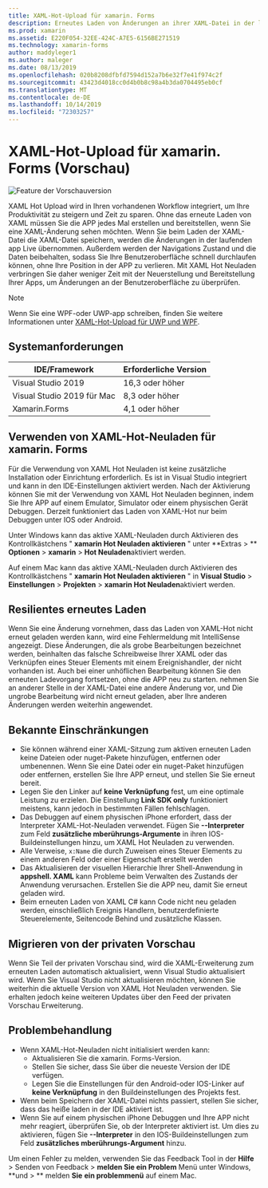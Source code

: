 ```yaml
---
title: XAML-Hot-Upload für xamarin. Forms
description: Erneutes Laden von Änderungen an ihrer XAML-Datei in der laufenden Anwendung, sodass Sie das xamarin. Forms-Projekt nicht nach jeder XAML-Änderung erstellen müssen.
ms.prod: xamarin
ms.assetid: E220F054-32EE-424C-A7E5-6156BE271519
ms.technology: xamarin-forms
author: maddyleger1
ms.author: maleger
ms.date: 08/13/2019
ms.openlocfilehash: 020b8208dfbfd7594d152a7b6e32f7e41f974c2f
ms.sourcegitcommit: 43423d4018cc0d4b0b8c98a4b3da0704495eb0cf
ms.translationtype: MT
ms.contentlocale: de-DE
ms.lasthandoff: 10/14/2019
ms.locfileid: "72303257"
---
```

# <a name="xaml-hot-reload-for-xamarinforms-preview"></a>XAML-Hot-Upload für xamarin. Forms (Vorschau)

![Feature der Vorschauversion](~/media/shared/preview.png)

XAML Hot Upload wird in Ihren vorhandenen Workflow integriert, um Ihre Produktivität zu steigern und Zeit zu sparen. Ohne das erneute Laden von XAML müssen Sie die APP jedes Mal erstellen und bereitstellen, wenn Sie eine XAML-Änderung sehen möchten. Wenn Sie beim Laden der XAML-Datei die XAML-Datei speichern, werden die Änderungen in der laufenden app Live übernommen. Außerdem werden der Navigations Zustand und die Daten beibehalten, sodass Sie Ihre Benutzeroberfläche schnell durchlaufen können, ohne Ihre Position in der APP zu verlieren. Mit XAML Hot Neuladen verbringen Sie daher weniger Zeit mit der Neuerstellung und Bereitstellung Ihrer Apps, um Änderungen an der Benutzeroberfläche zu überprüfen.

> [!NOTE]
> Wenn Sie eine WPF-oder UWP-app schreiben, finden Sie weitere Informationen unter [XAML-Hot-Upload für UWP und WPF](/visualstudio/debugger/xaml-hot-reload).

## <a name="system-requirements"></a>Systemanforderungen

| IDE/Framework | Erforderliche Version |
|------|------------------|
|Visual Studio 2019 | 16,3 oder höher
Visual Studio 2019 für Mac | 8,3 oder höher
Xamarin.Forms | 4,1 oder höher

## <a name="use-xaml-hot-reload-for-xamarinforms"></a>Verwenden von XAML-Hot-Neuladen für xamarin. Forms

Für die Verwendung von XAML Hot Neuladen ist keine zusätzliche Installation oder Einrichtung erforderlich. Es ist in Visual Studio integriert und kann in den IDE-Einstellungen aktiviert werden. Nach der Aktivierung können Sie mit der Verwendung von XAML Hot Neuladen beginnen, indem Sie Ihre APP auf einem Emulator, Simulator oder einem physischen Gerät Debuggen. Derzeit funktioniert das Laden von XAML-Hot nur beim Debuggen unter IOS oder Android.

Unter Windows kann das aktive XAML-Neuladen durch Aktivieren des Kontrollkästchens " **xamarin Hot Neuladen aktivieren** " unter **Extras > ** **Optionen** > **xamarin** > **Hot Neuladen**aktiviert werden.

Auf einem Mac kann das aktive XAML-Neuladen durch Aktivieren des Kontrollkästchens " **xamarin Hot Neuladen aktivieren** " in **Visual Studio** > **Einstellungen** > **Projekten** > **xamarin Hot Neuladen**aktiviert werden.

## <a name="resilient-reloading"></a>Resilientes erneutes Laden

Wenn Sie eine Änderung vornehmen, dass das Laden von XAML-Hot nicht erneut geladen werden kann, wird eine Fehlermeldung mit IntelliSense angezeigt. Diese Änderungen, die als grobe Bearbeitungen bezeichnet werden, beinhalten das falsche Schreibweise Ihrer XAML oder das Verknüpfen eines Steuer Elements mit einem Ereignishandler, der nicht vorhanden ist. Auch bei einer unhöflichen Bearbeitung können Sie den erneuten Ladevorgang fortsetzen, ohne die APP neu zu starten. nehmen Sie an anderer Stelle in der XAML-Datei eine andere Änderung vor, und Die ungrobe Bearbeitung wird nicht erneut geladen, aber Ihre anderen Änderungen werden weiterhin angewendet.

## <a name="known-limitations"></a>Bekannte Einschränkungen

- Sie können während einer XAML-Sitzung zum aktiven erneuten Laden keine Dateien oder nuget-Pakete hinzufügen, entfernen oder umbenennen. Wenn Sie eine Datei oder ein nuget-Paket hinzufügen oder entfernen, erstellen Sie Ihre APP erneut, und stellen Sie Sie erneut bereit.
- Legen Sie den Linker auf **keine Verknüpfung** fest, um eine optimale Leistung zu erzielen. Die Einstellung **Link SDK only** funktioniert meistens, kann jedoch in bestimmten Fällen fehlschlagen.
- Das Debuggen auf einem physischen iPhone erfordert, dass der Interpreter XAML-Hot-Neuladen verwendet. Fügen Sie **--Interpreter** zum Feld **zusätzliche mberührungs-Argumente** in ihren IOS-Buildeinstellungen hinzu, um XAML Hot Neuladen zu verwenden.
- Alle Verweise, `x:Name` die durch Zuweisen eines Steuer Elements zu einem anderen Feld oder einer Eigenschaft erstellt werden
- Das Aktualisieren der visuellen Hierarchie Ihrer Shell-Anwendung in **appshell. XAML** kann Probleme beim Verwalten des Zustands der Anwendung verursachen. Erstellen Sie die APP neu, damit Sie erneut geladen wird.
- Beim erneuten Laden von XAML C# kann Code nicht neu geladen werden, einschließlich Ereignis Handlern, benutzerdefinierte Steuerelemente, Seitencode Behind und zusätzliche Klassen.

## <a name="migrate-from-the-private-preview"></a>Migrieren von der privaten Vorschau

Wenn Sie Teil der privaten Vorschau sind, wird die XAML-Erweiterung zum erneuten Laden automatisch aktualisiert, wenn Visual Studio aktualisiert wird. Wenn Sie Visual Studio nicht aktualisieren möchten, können Sie weiterhin die aktuelle Version von XAML Hot Neuladen verwenden. Sie erhalten jedoch keine weiteren Updates über den Feed der privaten Vorschau Erweiterung.

## <a name="troubleshooting"></a>Problembehandlung

- Wenn XAML-Hot-Neuladen nicht initialisiert werden kann:
  - Aktualisieren Sie die xamarin. Forms-Version.
  - Stellen Sie sicher, dass Sie über die neueste Version der IDE verfügen.
  - Legen Sie die Einstellungen für den Android-oder IOS-Linker auf **keine Verknüpfung** in den Buildeinstellungen des Projekts fest.
- Wenn beim Speichern der XAML-Datei nichts passiert, stellen Sie sicher, dass das heiße laden in der IDE aktiviert ist.
- Wenn Sie auf einem physischen iPhone Debuggen und Ihre APP nicht mehr reagiert, überprüfen Sie, ob der Interpreter aktiviert ist. Um dies zu aktivieren, fügen Sie **--Interpreter** in den IOS-Buildeinstellungen zum Feld **zusätzliches mberührungs-Argument** hinzu.

Um einen Fehler zu melden, verwenden Sie das Feedback Tool in der **Hilfe** > Senden von Feedback > **melden Sie ein Problem** Menü unter Windows, **und > ** melden **Sie** **ein problemmenü** auf einem Mac.
